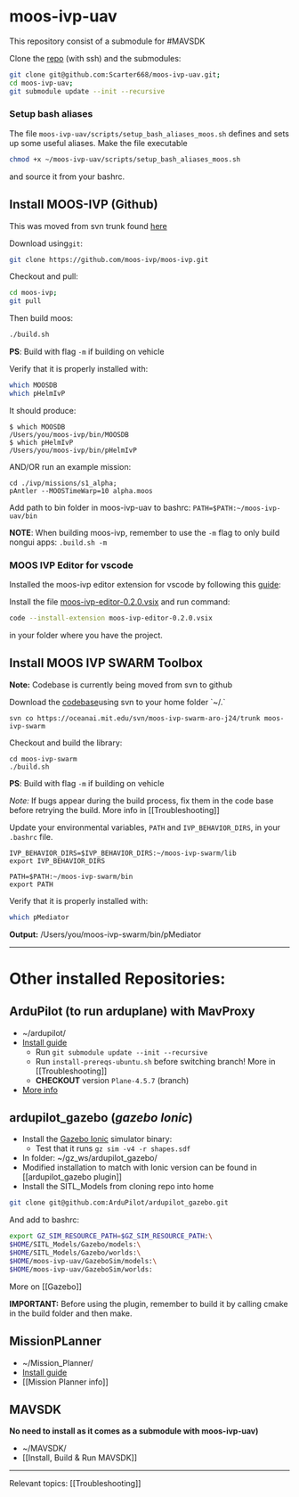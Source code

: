 
# moos-ivp-uav


This repository consist of a submodule for #MAVSDK 


Clone the [repo](https://github.com/Scarter668/moos-ivp-uav.git) (with ssh) and the submodules:

```bash
git clone git@github.com:Scarter668/moos-ivp-uav.git;
cd moos-ivp-uav;
git submodule update --init --recursive
```


### Setup bash aliases

The file `moos-ivp-uav/scripts/setup_bash_aliases_moos.sh` defines and sets up some useful aliases. 
Make the file executable

```bash
chmod +x ~/moos-ivp-uav/scripts/setup_bash_aliases_moos.sh
```

and source it from your bashrc. 

## Install MOOS-IVP (Github)

This was moved from svn trunk found [here](https://oceanai.mit.edu/ivpman/pmwiki/pmwiki.php?n=Lab.ClassSetup#sec_course_software)


Download using`git`:

```bash
git clone https://github.com/moos-ivp/moos-ivp.git
```

Checkout and pull:

```bash
cd moos-ivp;
git pull
```

Then build moos:

```bash
./build.sh 
```
**PS**: Build with flag `-m` if building on vehicle

Verify that it is properly installed with:

```bash
which MOOSDB
which pHelmIvP 
```

It should produce:

	$ which MOOSDB
	/Users/you/moos-ivp/bin/MOOSDB
	$ which pHelmIvP 
	/Users/you/moos-ivp/bin/pHelmIvP

AND/OR run an example mission:
```
cd ./ivp/missions/s1_alpha;
pAntler --MOOSTimeWarp=10 alpha.moos
```

Add path to bin folder in moos-ivp-uav to bashrc: `PATH=$PATH:~/moos-ivp-uav/bin`

**NOTE**: When building moos-ivp, remember to use the `-m` flag to only build nongui apps: `.build.sh -m`


### MOOS IVP Editor for vscode
Installed the moos-ivp editor extension for vscode by following this [guide](https://msis.github.io/2680notes/editors/vscode/10%20-%20Setting%20things%20up/#install-recommended-extensions):

Install the file [moos-ivp-editor-0.2.0.vsix](https://github.com/msis/2680notes/blob/main/pages/editors/moos-ivp-editor-0.2.0.vsix) and run command:

```bash 
code --install-extension moos-ivp-editor-0.2.0.vsix
```

in your folder where you have the project.


## Install MOOS IVP SWARM Toolbox

**Note:** Codebase is currently being moved from svn to github

Download the [codebase](https://oceanai.mit.edu/svn/moos-ivp-swarm-aro-j24 "https://oceanai.mit.edu/svn/moos-ivp-swarm-aro-j24")using svn to your home folder `~/.`

```shell
svn co https://oceanai.mit.edu/svn/moos-ivp-swarm-aro-j24/trunk moos-ivp-swarm
```

Checkout and build the library:
```shell
cd moos-ivp-swarm
./build.sh
```
**PS**: Build with flag `-m` if building on vehicle

*Note:* If bugs appear during the build process, fix them in the code base before retrying the build. More info in  [[Troubleshooting]]

Update your environmental variables, `PATH` and `IVP_BEHAVIOR_DIRS`, in your `.bashrc` file.
```shell
IVP_BEHAVIOR_DIRS=$IVP_BEHAVIOR_DIRS:~/moos-ivp-swarm/lib
export IVP_BEHAVIOR_DIRS

PATH=$PATH:~/moos-ivp-swarm/bin
export PATH
```


Verify that it is properly installed with:

```bash
which pMediator
```

**Output:** /Users/you/moos-ivp-swarm/bin/pMediator


---




# Other installed Repositories:

## ArduPilot (to run arduplane) with MavProxy
- ~/ardupilot/
- [Install guide](https://ardupilot.org/dev/docs/building-setup-linux.html#building-setup-linux)
	- Run `git submodule update --init --recursive`
	- Run `install-prereqs-ubuntu.sh` before switching branch! More in [[Troubleshooting]]
	- **CHECKOUT** version `Plane-4.5.7` (branch)
- [More info](ArduPilot%20&%20MavProx.md)
## ardupilot_gazebo (*gazebo Ionic*)
- Install the [Gazebo Ionic](https://gazebosim.org/docs/ionic/install_ubuntu/) simulator binary:
	- Test that it runs `gz sim -v4 -r shapes.sdf`
- In folder: ~/gz_ws/ardupilot_gazebo/
- Modified installation to match with Ionic version can be found in  [[ardupilot_gazebo plugin]]
- Install the SITL_Models from cloning repo into home
```bash 
git clone git@github.com:ArduPilot/ardupilot_gazebo.git
```
And add to bashrc:
```bash
export GZ_SIM_RESOURCE_PATH=$GZ_SIM_RESOURCE_PATH:\
$HOME/SITL_Models/Gazebo/models:\
$HOME/SITL_Models/Gazebo/worlds:\
$HOME/moos-ivp-uav/GazeboSim/models:\
$HOME/moos-ivp-uav/GazeboSim/worlds:
```
More on [[Gazebo]]


**IMPORTANT:** Before using the plugin, remember to build it by calling cmake in the build folder and then make. 

## MissionPLanner
- ~/Mission_Planner/
- [Install guide](https://ardupilot.org/planner/docs/mission-planner-installation.html)
- [[Mission Planner info]]
## MAVSDK 

**No need to install as it comes as a submodule with moos-ivp-uav)**
- ~/MAVSDK/
- [[Install, Build & Run MAVSDK]]



---
Relevant topics: [[Troubleshooting]]
